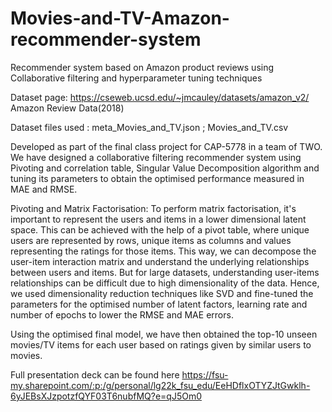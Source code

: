 # Movies-and-TV-Amazon-recommender-system
Recommender system based on Amazon product reviews using Collaborative filtering and hyperparameter tuning techniques

Dataset page: https://cseweb.ucsd.edu/~jmcauley/datasets/amazon_v2/ Amazon Review Data(2018)

Dataset files used : meta_Movies_and_TV.json ; Movies_and_TV.csv

Developed as part of the final class project for CAP-5778 in a team of TWO.
We have designed a collaborative filtering recommender system using Pivoting and correlation table, Singular Value Decomposition algorithm and tuning its parameters to obtain the optimised performance measured in MAE and RMSE.

Pivoting and Matrix Factorisation:
To perform matrix factorisation, it's important to represent the users and items in a lower dimensional latent space. This can be achieved with the help of a pivot table, where unique users are represented by rows, unique items as columns and values representing the ratings for those items. This way, we can decompose the user-item interaction matrix and understand the underlying relationships between users and items.
But for large datasets, understanding user-items relationships can be difficult due to high dimensionality of the data. Hence, we used dimensionality reduction techniques like SVD and fine-tuned the parameters for the optimised number of latent factors, learning rate and number of epochs to lower the RMSE and MAE errors. 

Using the optimised final model, we have then obtained the top-10 unseen movies/TV items for each user based on ratings given by similar users to movies.

Full presentation deck can be found here
https://fsu-my.sharepoint.com/:p:/g/personal/lg22k_fsu_edu/EeHDflxOTYZJtGwklh-6yJEBsXJzpotzfQYF03T6nubfMQ?e=qJ5Om0


